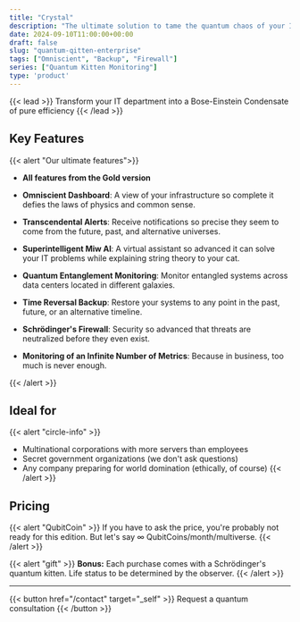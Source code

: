 ```yaml
---
title: "Crystal"
description: "The ultimate solution to tame the quantum chaos of your IT empire"
date: 2024-09-10T11:00:00+00:00
draft: false
slug: "quantum-qitten-enterprise"
tags: ["Omniscient", "Backup", "Firewall"]
series: ["Quantum Kitten Monitoring"]
type: 'product'
---
```


{{< lead >}}
Transform your IT department into a Bose-Einstein Condensate of pure efficiency
{{< /lead >}}

## Key Features

{{< alert "Our ultimate features">}}

- **All features from the Gold version**

- **Omniscient Dashboard**: A view of your infrastructure so complete it defies the laws of physics and common sense.

- **Transcendental Alerts**: Receive notifications so precise they seem to come from the future, past, and alternative universes.

- **Superintelligent Miw AI**: A virtual assistant so advanced it can solve your IT problems while explaining string theory to your cat.

- **Quantum Entanglement Monitoring**: Monitor entangled systems across data centers located in different galaxies.

- **Time Reversal Backup**: Restore your systems to any point in the past, future, or an alternative timeline.

- **Schrödinger's Firewall**: Security so advanced that threats are neutralized before they even exist.

- **Monitoring of an Infinite Number of Metrics**: Because in business, too much is never enough.

{{< /alert >}}

## Ideal for

{{< alert "circle-info" >}}
- Multinational corporations with more servers than employees
- Secret government organizations (we don't ask questions)
- Any company preparing for world domination (ethically, of course)
{{< /alert >}}

## Pricing

{{< alert "QubitCoin" >}}
If you have to ask the price, you're probably not ready for this edition. But let's say ∞ QubitCoins/month/multiverse.
{{< /alert >}}

{{< alert "gift" >}}
**Bonus:** Each purchase comes with a Schrödinger's quantum kitten. Life status to be determined by the observer.
{{< /alert >}}

---

{{< button href="/contact" target="_self" >}}
Request a quantum consultation
{{< /button >}}